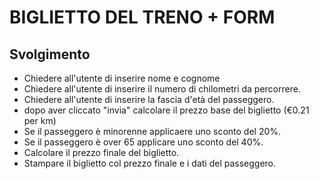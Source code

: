# BIGLIETTO DEL TRENO + FORM

## Svolgimento

- Chiedere all'utente di inserire nome e cognome
- Chiedere all'utente di inserire il numero di chilometri da percorrere.
- Chiedere all'utente di inserire la fascia d'età del passeggero.
- dopo aver cliccato "invia" calcolare il prezzo base del biglietto (€0.21 per km)
- Se il passeggero è minorenne applicaere uno sconto del 20%.
- Se il passeggero è over 65 applicare uno sconto del 40%.
- Calcolare il prezzo finale del biglietto.
- Stampare il biglietto col prezzo finale e i dati del passeggero.